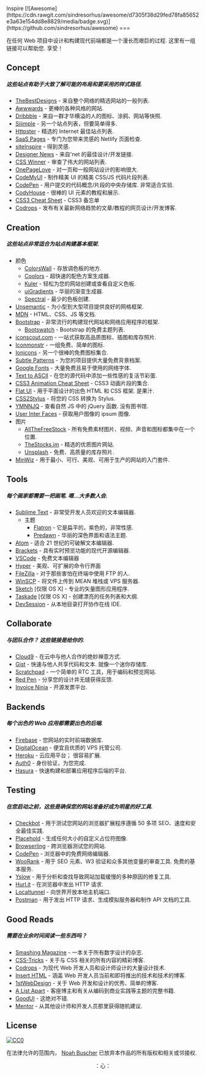 <div class="github-widget" data-repo="NoahBuscher/Inspire"></div>
<script async src="https://pagead2.googlesyndication.com/pagead/js/adsbygoogle.js"></script><ins class="adsbygoogle" style="display:block" data-ad-client="ca-pub-6890694312814945" data-ad-slot="5473692530" data-ad-format="auto"  data-full-width-responsive="true"></ins><script>(adsbygoogle = window.adsbygoogle || []).push({});</script>
Inspire [![Awesome](https://cdn.rawgit.com/sindresorhus/awesome/d7305f38d29fed78fa85652e3a63e154dd8e8829/media/badge.svg)](https://github.com/sindresorhus/awesome)
===

在任何 Web 项目中设计和构建现代前端都是一个漫长而艰巨的过程. 这里有一组链接可以帮助您. 享受！

## Concept
<h5>这些站点有助于大致了解可能的布局和要采用的样式路径.</h5>

* [TheBestDesigns](https://www.thebestdesigns.com/) - 来自整个网络的精选网站的一般列表.
* [Awwwards](http://www.awwwards.com/) - 更棒的各种风格的网站.
* [Dribbble](https://dribbble.com/) - 来自一群才华横溢的人的图标、涂鸦、网站等快照.
* [Siiimple](https://siiimple.com/) - 另一个站点列表，但要简单得多.
* [Httpster](http://httpster.net/) - 精选的 Internet 最佳站点列表.
* [SaaS Pages](https://saaspages.xyz) - 专门为您带来灵感的 Netlify 页面检查.
* [siteInspire](http://www.siteinspire.com/) - 得到灵感.
* [Designer News](https://www.designernews.co/) - 来自&#39;net 的最佳设计/开发链接.
* [CSS Winner](http://www.csswinner.com/) - 审查了伟大的网站列表.
* [OnePageLove](https://onepagelove.com/) - 对一页和一般网站设计的影响很大.
* [CodeMyUI](https://codemyui.com/) - 制作精美 UI 的精美 CSS/JS 代码片段列表.
* [CodePen](http://codepen.io/)  - 用户提交的代码概念/片段的中央存储库. 非常适合实验.
* [CodyHouse](https://codyhouse.co/) - 很棒的 UI 元素的教程和展示.
* [CSS3 Cheat Sheet](http://www.justinaguilar.com/animations/#) - CSS3 备忘单
* [Codrops](https://tympanus.net/codrops/) - 发布有关最新网络趋势的文章/教程的网页设计/开发博客.

## Creation
<h5>这些站点非常适合为站点构建基本框架.</h5>

* 颜色
  * [ColorsWall](https://colorswall.com/) - 存放调色板的地方.
  * [Coolors](https://coolors.co/) - 超快速的配色方案生成器.
  * [Kuler](https://color.adobe.com/) - 轻松为您的网站创建或查看自定义色板.
  * [uiGradients](https://uigradients.com/) - 华丽的渐变生成器.
  * [Spectral](http://jxnblk.com/Spectral/) - 最少的色板创建.
* [Unsemantic](http://unsemantic.com) - 为小型到大型项目提供良好的网格框架.
* [MDN](https://developer.mozilla.org) - HTML、CSS、JS 等文档.
* [Bootstrap](http://getbootstrap.com) - 非常流行的构建现代网站和网络应用程序的框架.
  * [Bootswatch](http://bootswatch.com) - Bootstrap 的免费主题列表.
* [iconscout.com](https://iconscout.com) - 一站式获取高品质图标、插图和库存照片.
* [Iconmonstr](http://iconmonstr.com) - 一组免费、简单的图标.
* [Ionicons](http://ionicons.com) - 另一个很棒的免费图标集合.
* [Subtle Patterns](http://subtlepatterns.com) - 为您的项目提供大量免费背景档案.
* [Google Fonts](https://www.google.com/fonts) - 大量免费且易于使用的网络字体.
* [Text to ASCII](http://patorjk.com/software/taag/#p=display&f=Graffiti&t=Type%20Something%20) - 在您的源代码中添加一些性感的复活节彩蛋.
* [CSS3 Animation Cheat Sheet](http://www.justinaguilar.com/animations/) - CSS3 动画片段的集合.
* [Flat UI](http://designmodo.github.io/Flat-UI/)  - 用于平面设计的出色 HTML 和 CSS 框架. 是果汁.
* [CSS2Stylus](http://css2stylus.com) - 将您的 CSS 转换为 Stylus.
* [YMNNJQ](http://youmightnotneedjquery.com)  - 查看自然 JS 中的 jQuery 函数. 没有图书馆.
* [User Inter Faces](http://uifaces.com) - 获取用户图像的 ipsum 图像.
* 图片
  * [AllTheFreeStock](http://allthefreestock.com/) - 所有免费素材图片、视频、声音和图标都集中在一个位置.
  * [TheStocks.im](http://thestocks.im) - 精选的优质图片网站.
  * [Unsplash](https://unsplash.com) - 免费、高质量的库存照片.
* [MinWiz](https://minwiz.com/) - 用于最小、可行、美观、可用于生产的网站的入门套件.

## Tools
<h5>每个画家都需要一把画笔. 嗯...大多数人会.</h5>

* [Sublime Text](https://www.sublimetext.com) - 非常受开发人员欢迎的文本编辑器.
  * 主题
    * [Flatron](https://github.com/noahbuscher/Flatron) - 它是扁平的，紫色的，非常性感.
    * [Predawn](https://github.com/jamiewilson/predawn) - 华丽的深色界面和语法主题.
* [Atom](https://atom.io) - 适合 21 世纪的可破解文本编辑器.
* [Brackets](http://brackets.io/) - 具有实时预览功能的现代开源编辑器.
* [VSCode](https://code.visualstudio.com/) - 免费文本编辑器
* [Hyper](https://hyper.is) - 美观、可扩展的命令行界面
* [FileZilla](https://filezilla-project.org) - 对于那些害怕在终端中使用 FTP 的人.
* [WinSCP](http://winscp.net) - 将文件上传到 MEAN 堆栈或 VPS 服务器.
* [Sketch](http://www.sketchapp.com/) [仅限 OS X] - 专业的矢量图形应用程序.
* [Taskade](https://www.taskade.com/) [仅限 OS X] - 创建漂亮的任务列表和大纲.
* [DevSession](https://devsession.js.org/) - 从本地目录打开协作在线 IDE.

## Collaborate
<h5>与团队合作？ 这些链接是给你的.</h5>

* [Cloud9](https://c9.io) - 在云中与他人合作的绝妙禅意方式.
* [Gist](https://gist.github.com)  - 快速与他人共享代码和文本. 就像一个迷你存储库.
* [Scratchpad](http://scratchpad.io) - 一个简单的 RTC 工具，用于编码和预览网站.
* [Red Pen](https://redpen.io) - 分享您的设计并无缝获得反馈.
* [Invoice Ninja](https://www.invoiceninja.com) - 开源发票平台.

## Backends
<h5>每个出色的 Web 应用都需要出色的后端.</h5>

* [Firebase](https://www.firebase.com) - 您网站的实时前端数据库.
* [DigitalOcean](https://www.digitalocean.com/) - 便宜且优质的 VPS 托管公司.
* [Heroku](https://www.heroku.com)  - 云应用平台； 很容易扩展.
* [Auth0](https://auth0.com/) - 身份验证，为您完成.
* [Hasura](https://hasura.io) - 快速构建和部署应用程序后端的平台.

## Testing
<h5>在您启动之前，这些是确保您的网站准备好成为明星的好工具.</h5>

* [Checkbot](https://www.checkbot.io) - 用于测试您网站的浏览器扩展程序遵循 50 多项 SEO、速度和安全最佳实践.
* [Placehold](http://placehold.it) - 生成任何大小的自定义占位符图像.
* [Browserling](https://www.browserling.com/) - 跨浏览器测试您的网站.
* [CodePen](http://codepen.io) - 浏览器中的免费网络编辑器.
* [WooRank](https://www.woorank.com/)  - 用于 SEO 元素、W3 验证和众多其他变量的审查工具. 免费的基本服务.
* [Yslow](http://yslow.org) - 用于分析和查找导致网站加载缓慢的多种原因的修复工具.
* [Hurl.it](https://www.hurl.it/) - 在浏览器中发出 HTTP 请求.
* [Localtunnel](http://localtunnel.me) - 向世界开放本地主机端口.
* [Postman](https://www.getpostman.com/) - 用于发出 HTTP 请求、生成模拟服务器和制作 API 文档的工具.

## Good Reads
<h5>需要在业余时间阅读一些东西吗？</h5>

* [Smashing Magazine](http://www.smashingmagazine.com) - 一本关于所有数字设计的杂志.
* [CSS-Tricks](https://css-tricks.com/) - 关于与 CSS 相关的所有内容的精彩博客.
* [Codrops](http://tympanus.net/codrops/) - 为现代 Web 开发人员和设计师设计的大量设计技术.
* [Insert HTML](http://www.inserthtml.com) - 涵盖 Web 开发人员当前和即将推出的技术和技术的博客.
* [1stWebDesign](http://www.1stwebdesigner.com/blog/) - 关于 Web 开发和设计的优秀、简单的博客.
* [A List Apart](http://alistapart.com) - 客座博主和有关从编码到商业实践等主题的完整书籍.
* [GoodUI](http://goodui.org) - 这绝对不错.
* [Mentor](http://www.mentor.so/) - 从其他设计师和开发人员那里获得随机建议.

## License

[![CC0](http://i.creativecommons.org/p/zero/1.0/88x31.png)](http://creativecommons.org/publicdomain/zero/1.0/)

在法律允许的范围内， [Noah Buscher](http://noahbuscher.com) 已放弃本作品的所有版权和相关或邻接权.

<div align="center">：心：</div>
